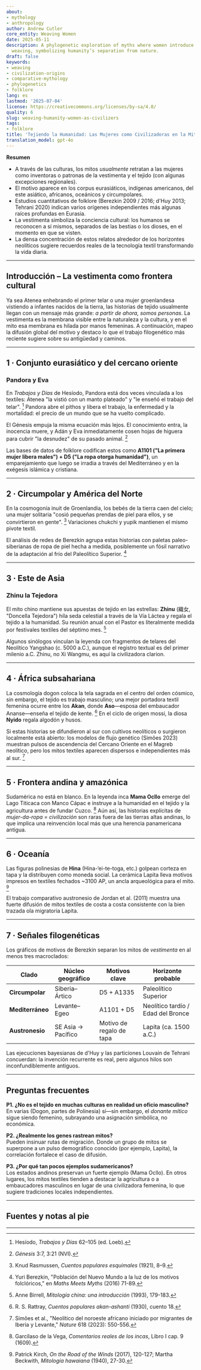 ```yaml
---
about:
- mythology
- anthropology
author: Andrew Cutler
core_entity: Weaving Women
date: 2025-05-11
description: A phylogenetic exploration of myths where women introduce clothing and
  weaving, symbolizing humanity’s separation from nature.
draft: false
keywords:
- weaving
- civilization-origins
- comparative-mythology
- phylogenetics
- folklore
lang: es
lastmod: '2025-07-04'
license: https://creativecommons.org/licenses/by-sa/4.0/
quality: 6
slug: weaving-humanity-women-as-civilizers
tags:
- folklore
title: 'Tejiendo la Humanidad: Las Mujeres como Civilizadoras en la Mitología Mundial'
translation_model: gpt-4o
---
```


**Resumen**

- A través de las culturas, los mitos *usualmente* retratan a las mujeres como inventoras o patronas de la vestimenta y el tejido (con algunas excepciones regionales).
- El motivo aparece en los corpus eurasiáticos, indígenas americanos, del este asiático, africanos, oceánicos y circumpolares.
- Estudios cuantitativos de folklore (Berezkin 2009 / 2016; d'Huy 2013; Tehrani 2020) indican varios orígenes independientes más algunas raíces profundas en Eurasia.
- La vestimenta simboliza la conciencia cultural: los humanos se reconocen a sí mismos, separados de las bestias o los dioses, en el momento en que se visten.
- La densa concentración de estos relatos alrededor de los horizontes neolíticos sugiere recuerdos reales de la tecnología textil transformando la vida diaria.

---

## Introducción – La vestimenta como frontera cultural  

Ya sea Atenea enhebrando el primer telar o una mujer groenlandesa vistiendo a infantes nacidos de la tierra, las historias de tejido usualmente llegan con un mensaje más grande: *a partir de ahora, somos personas*. La vestimenta es la membrana visible entre la naturaleza y la cultura, y en el mito esa membrana es hilada por manos femeninas. A continuación, mapeo la difusión global del motivo y destaco lo que el trabajo filogenético más reciente sugiere sobre su antigüedad y caminos.

---

## 1 · Conjunto eurasiático y del cercano oriente 

### Pandora y Eva 

En *Trabajos y Días* de Hesíodo, Pandora está dos veces vinculada a los textiles: Atenea "la vistió con un manto plateado" y "le enseñó el trabajo del telar". [^1] Pandora abre el pithos y libera el trabajo, la enfermedad y la mortalidad: el precio de un mundo que se ha vuelto complicado.

El Génesis empuja la misma ecuación más lejos. El conocimiento entra, la inocencia muere, y Adán y Eva inmediatamente cosen hojas de higuera para cubrir "la desnudez" de su pasado animal. [^2]

Las bases de datos de folklore codifican estos como **A1101 ("La primera mujer libera males") + D5 ("La ropa otorga humanidad")**, un emparejamiento que luego se irradia a través del Mediterráneo y en la exégesis islámica y cristiana.

---

## 2 · Circumpolar y América del Norte  

En la cosmogonía inuit de Groenlandia, los bebés de la tierra caen del cielo; una mujer solitaria "cosió pequeñas prendas de piel para ellos, y se convirtieron en gente". [^3] Variaciones chukchi y yupik mantienen el mismo pivote textil.

El análisis de redes de Berezkin agrupa estas historias con paletas paleo-siberianas de ropa de piel hecha a medida, posiblemente un fósil narrativo de la adaptación al frío del Paleolítico Superior. [^4]

---

## 3 · Este de Asia 

### Zhinu la Tejedora 

El mito chino mantiene sus apuestas de tejido en las estrellas: **Zhinu** (織女, "Doncella Tejedora") hila seda celestial a través de la Vía Láctea y regala el tejido a la humanidad. Su reunión anual con el Pastor es literalmente medida por festivales textiles del séptimo mes. [^5]

Algunos sinólogos vinculan la leyenda con fragmentos de telares del Neolítico Yangshao (c. 5000 a.C.), aunque el registro textual es del primer milenio a.C. Zhinu, no Xi Wangmu, es aquí la civilizadora clarion.

---

## 4 · África subsahariana  

La cosmología dogon coloca la tela sagrada en el centro del orden cósmico, sin embargo, el tejido es trabajo masculino; una mejor portadora textil femenina ocurre entre los **Akan**, donde **Aso**—esposa del embaucador Ananse—enseña el tejido de kente. [^6] En el ciclo de origen mossi, la diosa **Nyido** regala algodón y husos.

Si estas historias se difundieron al sur con cultivos neolíticos o surgieron localmente está abierto: los modelos de flujo genético (Simões 2023) muestran pulsos de ascendencia del Cercano Oriente en el Magreb neolítico, pero los mitos textiles aparecen dispersos e independientes más al sur. [^7]

---

## 5 · Frontera andina y amazónica 

Sudamérica no está en blanco. En la leyenda inca **Mama Ocllo** emerge del Lago Titicaca con Manco Cápac e instruye a la humanidad en el tejido y la agricultura antes de fundar Cuzco. [^8] Aún así, las historias explícitas de *mujer-da-ropa = civilización* son raras fuera de las tierras altas andinas, lo que implica una reinvención local más que una herencia panamericana antigua.

---

## 6 · Oceanía  

Las figuras polinesias de **Hina** (Hina-‘ei-te-toga, etc.) golpean corteza en tapa y la distribuyen como moneda social. La cerámica Lapita lleva motivos impresos en textiles fechados ~3100 AP, un ancla arqueológica para el mito. [^9]

El trabajo comparativo austronesio de Jordan et al. (2011) muestra una fuerte difusión de mitos textiles de costa a costa consistente con la bien trazada ola migratoria Lapita.

---

## 7 · Señales filogenéticas 

Los gráficos de motivos de Berezkin separan los mitos de *vestimenta* en al menos tres macroclados:

| Clado | Núcleo geográfico | Motivos clave | Horizonte probable |
|-------|-------------------|--------------|--------------------|
| **Circumpolar** | Siberia–Ártico | D5 + A1335 | Paleolítico Superior |
| **Mediterráneo** | Levante–Egeo | A1101 + D5 | Neolítico tardío / Edad del Bronce |
| **Austronesio** | SE Asia → Pacífico | Motivo de regalo de tapa | Lapita (ca. 1500 a.C.) |

Las ejecuciones bayesianas de d'Huy y las particiones Louvain de Tehrani concuerdan: la invención recurrente es real, pero algunos hilos son inconfundiblemente antiguos.

---

## Preguntas frecuentes  

**P1. ¿No es el tejido en muchas culturas en realidad un oficio masculino?**  
En varias (Dogon, partes de Polinesia) sí—sin embargo, el *donante mítico* sigue siendo femenino, subrayando una asignación simbólica, no económica.

**P2. ¿Realmente los genes rastrean mitos?**  
Pueden insinuar rutas de migración. Donde un grupo de mitos se superpone a un pulso demográfico conocido (por ejemplo, Lapita), la correlación fortalece el caso de difusión.

**P3. ¿Por qué tan pocos ejemplos sudamericanos?**  
Los estados andinos preservan un fuerte ejemplo (Mama Ocllo). En otros lugares, los mitos textiles tienden a destacar la agricultura o a embaucadores masculinos en lugar de una civilizadora femenina, lo que sugiere tradiciones locales independientes.

---

## Fuentes y notas al pie 

[^1]: Hesíodo, *Trabajos y Días* 62–105 (ed. Loeb). 
[^2]: *Génesis* 3:7, 3:21 (NVI). 
[^3]: Knud Rasmussen, *Cuentos populares esquimales* (1921), 8–9. 
[^4]: Yuri Berezkin, "Población del Nuevo Mundo a la luz de los motivos folclóricos," en *Maths Meets Myths* (2016) 71-89. 
[^5]: Anne Birrell, *Mitología china: una introducción* (1993), 179-183. 
[^6]: R. S. Rattray, *Cuentos populares akan-ashanti* (1930), cuento 18. 
[^7]: Simões et al., "Neolítico del noroeste africano iniciado por migrantes de Iberia y Levante," *Nature* 618 (2023): 550-556. 
[^8]: Garcilaso de la Vega, *Comentarios reales de los incas*, Libro I cap. 9 (1609). 
[^9]: Patrick Kirch, *On the Road of the Winds* (2017), 120-127; Martha Beckwith, *Mitología hawaiana* (1940), 27-30. 

---